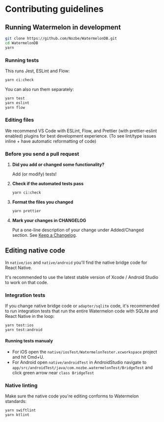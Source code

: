 # Contributing guidelines

## Running Watermelon in development

```bash
git clone https://github.com/Nozbe/WatermelonDB.git
cd WatermelonDB
yarn
```

### Running tests

This runs Jest, ESLint and Flow:

```bash
yarn ci:check
```

You can also run them separately:

```bash
yarn test
yarn eslint
yarn flow
```

### Editing files

We recommend VS Code with ESLint, Flow, and Prettier (with prettier-eslint enabled) plugins for best development experience. (To see lint/type issues inline + have automatic reformatting of code)

### Before you send a pull request

1. **Did you add or changed some functionality?**

   Add (or modify) tests!
2. **Check if the automated tests pass**
   ```bash
   yarn ci:check
   ```
3. **Format the files you changed**
   ```bash
   yarn prettier
   ```
4. **Mark your changes in CHANGELOG**

   Put a one-line description of your change under Added/Changed section. See [Keep a Changelog](https://keepachangelog.com/en/1.0.0/).

## Editing native code

In `native/ios` and `native/android` you'll find the native bridge code for React Native.

It's recommended to use the latest stable version of Xcode / Android Studio to work on that code.

### Integration tests

If you change native bridge code or `adapter/sqlite` code, it's recommended to run integration tests that run the entire Watermelon code with SQLite and React Native in the loop:

```bash
yarn test:ios
yarn test:android
```

#### Running tests manualy
- For iOS open the `native/iosTest/WatermelonTester.xcworkspace` project and hit Cmd+U.
- For Android open `native/androidTest` in AndroidStudio navigate to `app/src/androidTest/java/com.nozbe.watermelonTest/BridgeTest` and click green arrow near `class BridgeTest`


### Native linting

Make sure the native code you're editing conforms to Watermelon standards:

```bash
yarn swiftlint
yarn ktlint
```
